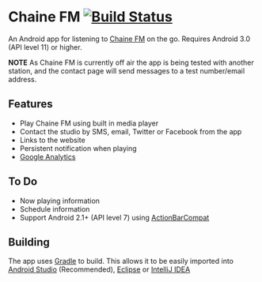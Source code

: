 Chaine FM [![Build Status](https://travis-ci.org/JamieMagee/ChaineFMProject.png?branch=master)](https://travis-ci.org/JamieMagee/ChaineFMProject)
=========

An Android app for listening to [Chaine FM](http://chainefm.com) on the go. Requires Android 3.0 (API level 11) or higher.

**NOTE** As Chaine FM is currently off air the app is being tested with another station, and the contact page will send messages to a test number/email address.

Features
--------
 - Play Chaine FM using built in media player
 - Contact the studio by SMS, email, Twitter or Facebook from the app
 - Links to the website
 - Persistent notification when playing
 - [Google Analytics](https://developers.google.com/analytics/devguides/collection/android/)

To Do
-----
 - Now playing information
 - Schedule information
 - Support Android 2.1+ (API level 7) using [ActionBarCompat](http://android-developers.blogspot.co.uk/2013/08/actionbarcompat-and-io-2013-app-source.html)

Building
--------
The app uses [Gradle](http://www.gradle.org/) to build. This allows it to be easily imported into [Android Studio](https://developer.android.com/sdk/installing/studio.html) (Recommended), [Eclipse](http://www.eclipse.org/) or [IntelliJ IDEA](https://www.jetbrains.com/idea/)
